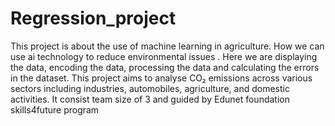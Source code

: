# Regression_project
This project is about the use of machine learning in agriculture. How we can use ai technology to reduce environmental issues . Here we are displaying the data, encoding the data, processing the data and calculating the errors in the dataset. This project aims to analyse CO₂ emissions across various sectors including industries, automobiles, agriculture, and domestic activities. It consist team size of 3 and guided by Edunet foundation skills4future program
